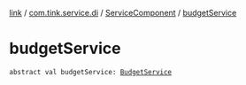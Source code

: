 [link](../../index.md) / [com.tink.service.di](../index.md) / [ServiceComponent](index.md) / [budgetService](./budget-service.md)

# budgetService

`abstract val budgetService: `[`BudgetService`](../../com.tink.service.budget/-budget-service/index.md)